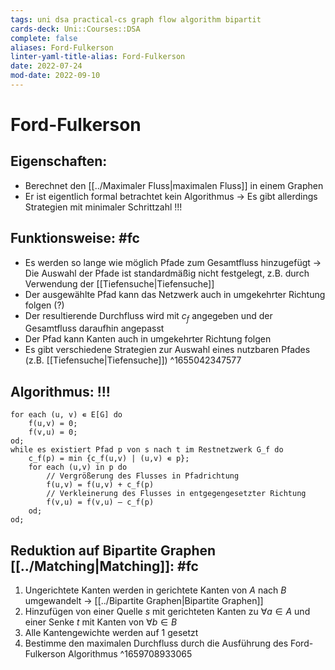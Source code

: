 ```yaml
---
tags: uni dsa practical-cs graph flow algorithm bipartit
cards-deck: Uni::Courses::DSA
complete: false
aliases: Ford-Fulkerson
linter-yaml-title-alias: Ford-Fulkerson
date: 2022-07-24
mod-date: 2022-09-10
---
```


# Ford-Fulkerson

## Eigenschaften:
- Berechnet den [[../Maximaler Fluss|maximalen Fluss]] in einem Graphen
- Er ist eigentlich formal betrachtet kein Algorithmus
	-> Es gibt allerdings Strategien mit minimaler Schrittzahl !!!

## Funktionsweise: #fc
- Es werden so lange wie möglich Pfade zum Gesamtfluss hinzugefügt
	-> Die Auswahl der Pfade ist standardmäßig nicht festgelegt, z.B. durch Verwendung der [[Tiefensuche|Tiefensuche]]
- Der ausgewählte Pfad kann das Netzwerk auch in umgekehrter Richtung folgen (?)
- Der resultierende Durchfluss wird mit $c_f$ angegeben und der Gesamtfluss daraufhin angepasst
- Der Pfad kann Kanten auch in umgekehrter Richtung folgen
- Es gibt verschiedene Strategien zur Auswahl eines nutzbaren Pfades (z.B. [[Tiefensuche|Tiefensuche]])
^1655042347577

## Algorithmus: !!!
```
for each (u, v) ∊ E[G] do
	f(u,v) = 0;
	f(v,u) = 0;
od;
while es existiert Pfad p von s nach t im Restnetzwerk G_f do
	c_f(p) = min {c_f(u,v) | (u,v) ∊ p};
	for each (u,v) in p do
		// Vergrößerung des Flusses in Pfadrichtung
		f(u,v) = f(u,v) + c_f(p)
		// Verkleinerung des Flusses in entgegengesetzter Richtung
		f(v,u) = f(v,u) – c_f(p)
	od;
od;
```

## Reduktion auf Bipartite Graphen [[../Matching|Matching]]: #fc
1. Ungerichtete Kanten werden in gerichtete Kanten von $A$ nach $B$ umgewandelt
	 -> [[../Bipartite Graphen|Bipartite Graphen]]
2. Hinzufügen von einer Quelle $s$ mit gerichteten Kanten zu $\forall a \in A$ und einer Senke $t$ mit Kanten von $\forall b \in B$
3. Alle Kantengewichte werden auf 1 gesetzt
4. Bestimme den maximalen Durchfluss durch die Ausführung des Ford-Fulkerson Algorithmus
^1659708933065
